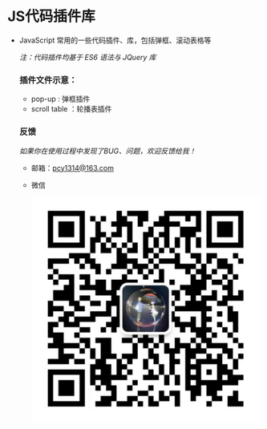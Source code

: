 # JS代码插件库

* JavaScript 常用的一些代码插件、库，包括弹框、滚动表格等 

  *注：代码插件均基于 ES6 语法与 JQuery 库*

  

  ### 插件文件示意：

  * pop-up : 弹框插件
  * scroll table ：轮播表插件
  
  
  
  ### 反馈
  
  *如果你在使用过程中发现了BUG、问题，欢迎反馈给我！*
  
  * 邮箱：pcy1314@163.com
  
  * 微信
  
    ![images](./images/weixin.jpg)
  
  
  
  

